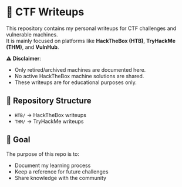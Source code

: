 # 📝 CTF Writeups

This repository contains my personal writeups for CTF challenges and vulnerable machines.  
It is mainly focused on platforms like **HackTheBox (HTB)**, **TryHackMe (THM)**, and **VulnHub**.  

⚠️ **Disclaimer**:  
- Only retired/archived machines are documented here.  
- No active HackTheBox machine solutions are shared.  
- These writeups are for educational purposes only.  

## 📂 Repository Structure
- `HTB/` → HackTheBox writeups  
- `THM/` → TryHackMe writeups

## 🚀 Goal
The purpose of this repo is to:
- Document my learning process  
- Keep a reference for future challenges  
- Share knowledge with the community  
